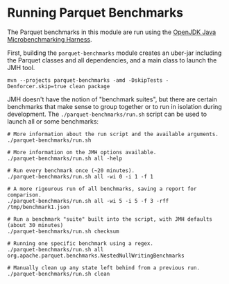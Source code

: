 <!--
  ~ Licensed to the Apache Software Foundation (ASF) under one
  ~ or more contributor license agreements.  See the NOTICE file
  ~ distributed with this work for additional information
  ~ regarding copyright ownership.  The ASF licenses this file
  ~ to you under the Apache License, Version 2.0 (the
  ~ "License"); you may not use this file except in compliance
  ~ with the License.  You may obtain a copy of the License at
  ~
  ~   http://www.apache.org/licenses/LICENSE-2.0
  ~
  ~ Unless required by applicable law or agreed to in writing,
  ~ software distributed under the License is distributed on an
  ~ "AS IS" BASIS, WITHOUT WARRANTIES OR CONDITIONS OF ANY
  ~ KIND, either express or implied.  See the License for the
  ~ specific language governing permissions and limitations
  ~ under the License.
  -->
  
# Running Parquet Benchmarks

The Parquet benchmarks in this module are run using the 
[OpenJDK Java Microbenchmarking Harness](http://openjdk.java.net/projects/code-tools/jmh/).

First, building the `parquet-benchmarks` module creates an uber-jar including the Parquet
classes and all dependencies, and a main class to launch the JMH tool.

```
mvn --projects parquet-benchmarks -amd -DskipTests -Denforcer.skip=true clean package
```

JMH doesn't have the notion of "benchmark suites", but there are certain benchmarks that 
make sense to group together or to run in isolation during development.  The 
`./parquet-benchmarks/run.sh` script can be used to launch all or some benchmarks:

```
# More information about the run script and the available arguments.
./parquet-benchmarks/run.sh

# More information on the JMH options available.
./parquet-benchmarks/run.sh all -help

# Run every benchmark once (~20 minutes).
./parquet-benchmarks/run.sh all -wi 0 -i 1 -f 1

# A more rigourous run of all benchmarks, saving a report for comparison.
./parquet-benchmarks/run.sh all -wi 5 -i 5 -f 3 -rff /tmp/benchmark1.json

# Run a benchmark "suite" built into the script, with JMH defaults (about 30 minutes)
./parquet-benchmarks/run.sh checksum

# Running one specific benchmark using a regex.
./parquet-benchmarks/run.sh all org.apache.parquet.benchmarks.NestedNullWritingBenchmarks

# Manually clean up any state left behind from a previous run.
./parquet-benchmarks/run.sh clean
```

